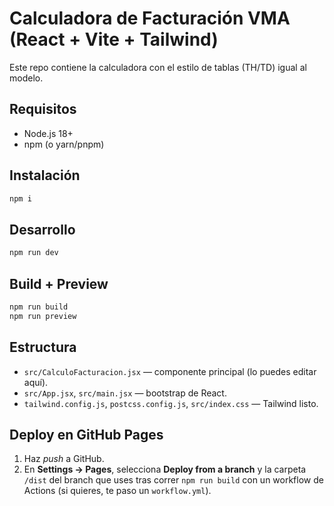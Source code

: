 # Calculadora de Facturación VMA (React + Vite + Tailwind)

Este repo contiene la calculadora con el estilo de tablas (TH/TD) igual al modelo.

## Requisitos
- Node.js 18+
- npm (o yarn/pnpm)

## Instalación
```bash
npm i
```

## Desarrollo
```bash
npm run dev
```

## Build + Preview
```bash
npm run build
npm run preview
```

## Estructura
- `src/CalculoFacturacion.jsx` — componente principal (lo puedes editar aquí).
- `src/App.jsx`, `src/main.jsx` — bootstrap de React.
- `tailwind.config.js`, `postcss.config.js`, `src/index.css` — Tailwind listo.

## Deploy en GitHub Pages
1. Haz *push* a GitHub.
2. En **Settings → Pages**, selecciona **Deploy from a branch** y la carpeta `/dist` del branch que uses tras correr `npm run build` con un workflow de Actions (si quieres, te paso un `workflow.yml`).

